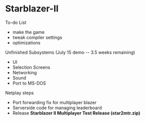 # Starblazer-II
To-do List
- make the game
- tweak compiler settings
- optimizations

Unfinished Subsystems (July 15 demo -- 3.5 weeks remaining)
- UI
- Selection Screens
- Networking
- Sound
- Port to MS-DOS

Netplay steps
- Port forwarding fix for multiplayer blazer
- Serverside code for managing leaderboard
- Release **Starblazer II Multiplayer Test Release (star2mtr.zip)**

